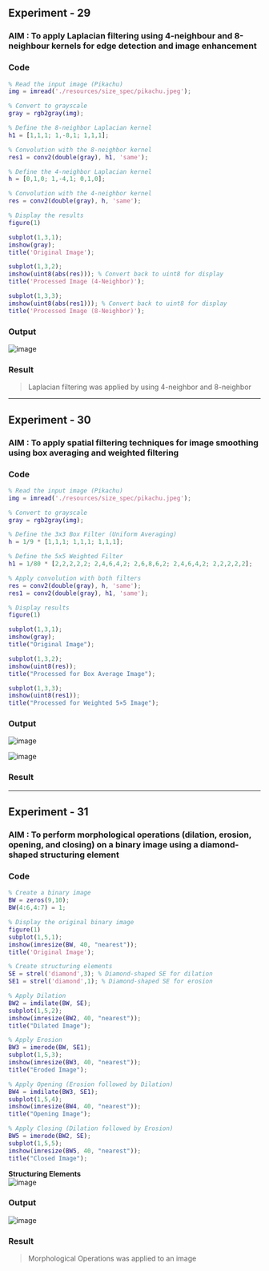 ## Experiment - 29

### AIM : To apply Laplacian filtering using 4-neighbour and 8-neighbour kernels for edge detection and image enhancement

### Code
```matlab
% Read the input image (Pikachu)
img = imread('./resources/size_spec/pikachu.jpeg');

% Convert to grayscale
gray = rgb2gray(img);

% Define the 8-neighbor Laplacian kernel
h1 = [1,1,1; 1,-8,1; 1,1,1];

% Convolution with the 8-neighbor kernel
res1 = conv2(double(gray), h1, 'same');

% Define the 4-neighbor Laplacian kernel
h = [0,1,0; 1,-4,1; 0,1,0];

% Convolution with the 4-neighbor kernel
res = conv2(double(gray), h, 'same');

% Display the results
figure(1)

subplot(1,3,1);
imshow(gray);
title('Original Image');

subplot(1,3,2);
imshow(uint8(abs(res))); % Convert back to uint8 for display
title('Processed Image (4-Neighbor)');

subplot(1,3,3);
imshow(uint8(abs(res1))); % Convert back to uint8 for display
title('Processed Image (8-Neighbor)');

```

### Output
![image](https://github.com/user-attachments/assets/021faf82-36d2-4848-a49c-52b9a5632404)


### Result
> Laplacian filtering was applied by using 4-neighbor and 8-neighbor
--- 

## Experiment - 30

### AIM : To apply spatial filtering techniques for image smoothing using box averaging and weighted filtering

### Code
```matlab
% Read the input image (Pikachu)
img = imread('./resources/size_spec/pikachu.jpeg');

% Convert to grayscale
gray = rgb2gray(img);

% Define the 3x3 Box Filter (Uniform Averaging)
h = 1/9 * [1,1,1; 1,1,1; 1,1,1];

% Define the 5x5 Weighted Filter
h1 = 1/80 * [2,2,2,2,2; 2,4,6,4,2; 2,6,8,6,2; 2,4,6,4,2; 2,2,2,2,2];

% Apply convolution with both filters
res = conv2(double(gray), h, 'same');
res1 = conv2(double(gray), h1, 'same');

% Display results
figure(1)

subplot(1,3,1);
imshow(gray);
title("Original Image");

subplot(1,3,2);
imshow(uint8(res));
title("Processed for Box Average Image");

subplot(1,3,3);
imshow(uint8(res1));
title("Processed for Weighted 5×5 Image");

```

### Output
![image](https://github.com/user-attachments/assets/0e572ef3-c8b3-4c3d-b80a-f714ae5480c7)

![image](https://github.com/user-attachments/assets/0508662a-0df6-4408-911e-d6d3a7d91d17)


### Result

--- 

## Experiment - 31

### AIM : To perform morphological operations (dilation, erosion, opening, and closing) on a binary image using a diamond-shaped structuring element

### Code
```matlab
% Create a binary image
BW = zeros(9,10);
BW(4:6,4:7) = 1;

% Display the original binary image
figure(1)
subplot(1,5,1);
imshow(imresize(BW, 40, "nearest"));
title('Original Image');

% Create structuring elements
SE = strel('diamond',3); % Diamond-shaped SE for dilation
SE1 = strel('diamond',1); % Diamond-shaped SE for erosion

% Apply Dilation
BW2 = imdilate(BW, SE);
subplot(1,5,2);
imshow(imresize(BW2, 40, "nearest"));
title("Dilated Image");

% Apply Erosion
BW3 = imerode(BW, SE1);
subplot(1,5,3);
imshow(imresize(BW3, 40, "nearest"));
title("Eroded Image");

% Apply Opening (Erosion followed by Dilation)
BW4 = imdilate(BW3, SE1);
subplot(1,5,4);
imshow(imresize(BW4, 40, "nearest"));
title("Opening Image");

% Apply Closing (Dilation followed by Erosion)
BW5 = imerode(BW2, SE);
subplot(1,5,5);
imshow(imresize(BW5, 40, "nearest"));
title("Closed Image");

```
**Structuring Elements** <br>
![image](https://github.com/user-attachments/assets/49b6e42d-b485-4840-8e6f-df9c59aae1db)


### Output
![image](https://github.com/user-attachments/assets/1b04625f-e09d-4ffc-946a-b1935cef9449)

### Result
> Morphological Operations was applied to an image
